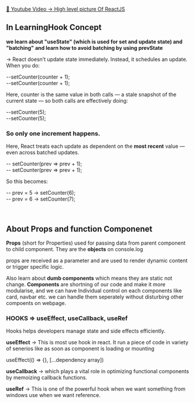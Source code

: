 [🔗 Youtube Video -> High level picture Of ReactJS ](https://youtu.be/s2skans2dP4?si=AJ7BTXecOmoCcirT)

## In LearningHook Concept
 
**we learn about **"useState"** (which is used for set and update state) and "batching" and learn how to avoid batching by using prevState**


-> React doesn’t update state immediately. Instead, it schedules an update. When you do:

--setCounter(counter + 1);  
--setCounter(counter + 1);


Here, counter is the same value in both calls — a stale snapshot of the current state — so both calls are effectively doing:

--setCounter(5);<br/>
--setCounter(5);

### **So only one increment happens.**

Here, React treats each update as dependent on the **most recent** value — even across batched updates.

-- setCounter(prev => prev + 1);<br/>
-- setCounter(prev => prev + 1);

So this becomes:

-- prev = 5 → setCounter(6); <br/>
-- prev = 6 → setCounter(7);

<br/>

## About Props and function Componenet 

**Props** (short for Properties) used for passing data from parent component to child component.
They are the **objects** on console.log

props are received as a parameter and are used to render dynamic content or trigger specific logic.


Also learn about **dumb components** which means they are static not change. **Components** are shortning of our code and make it more modularise, and we can have Individual control on each components like card, navbar etc. we can handle them seperately without disturbing other compoents on webpage.


### HOOKS => useEffect, useCallback, useRef

Hooks helps developers manage state and side effects efficiently. 

**useEffect** -> This is most use hook in react. It run a piece of code in variety of senerios like as soon as component is loading or mounting

useEffect(() => {}, [...dependency array])


**useCallback** ->  which plays a vital role in optimizing functional components by memoizing callback functions.


**useRef** -> This is one of the powerful hook when we want something from windows use when we want reference.